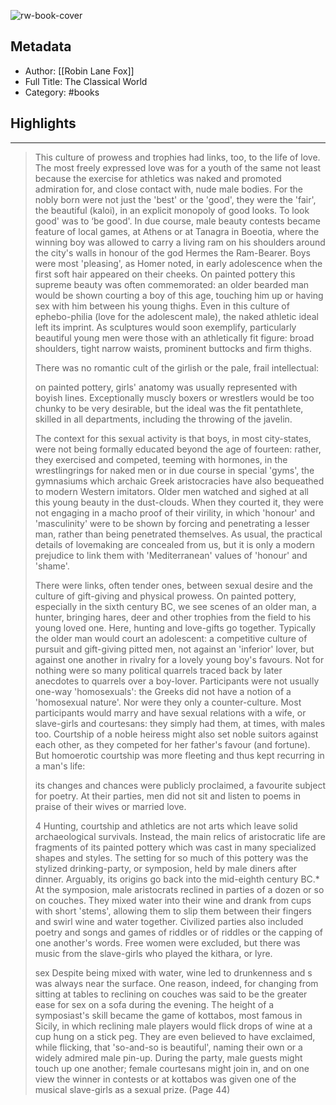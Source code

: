 ![rw-book-cover](https://images-na.ssl-images-amazon.com/images/I/51mpmCQ266L._SL200_.jpg)

## Metadata
- Author: [[Robin Lane Fox]]
- Full Title: The Classical World
- Category: #books

## Highlights
***

> This culture of prowess and trophies had links, too, to the life of love. The most freely expressed love was for a youth of the same not least because the exercise for athletics was naked and promoted admiration for, and close contact with, nude male bodies. For the nobly born were not just the 'best' or the 'good', they were the 'fair', the beautiful (kaloi), in an explicit monopoly of good looks. To look good' was to ‘be good'. In due course, male beauty contests became feature of local games, at Athens or at Tanagra in Boeotia, where the winning boy was allowed to carry a living ram on his shoulders around the city's walls in honour of the god Hermes the Ram-Bearer. Boys were most 'pleasing', as Homer noted, in early adolescence when the first soft hair appeared on their cheeks. On painted pottery this supreme beauty was often commemorated: an older bearded man would be shown courting a boy of this age, touching him up or having sex with him between his young thighs. Even in this culture of ephebo-philia (love for the adolescent male), the naked athletic ideal left its imprint. As sculptures would soon exemplify, particularly beautiful young men were those with an athletically fit figure: broad shoulders, tight narrow waists, prominent buttocks and firm thighs.
>
> There was no romantic cult of the girlish or the pale, frail intellectual:
>
> on painted pottery, girls' anatomy was usually represented with boyish lines. Exceptionally muscly boxers or wrestlers would be too chunky to be very desirable, but the ideal was the fit pentathlete, skilled in all departments, including the throwing of the javelin.
>
> The context for this sexual activity is that boys, in most city-states, were not being formally educated beyond the age of fourteen: rather, they exercised and competed, teeming with hormones, in the wrestlingrings for naked men or in due course in special 'gyms', the gymnasiums which archaic Greek aristocracies have also bequeathed to modern Western imitators. Older men watched and sighed at all this young beauty in the dust-clouds. When they courted it, they were not engaging in a macho proof of their virility, in which 'honour' and 'masculinity' were to be shown by forcing and penetrating a lesser man, rather than being penetrated themselves. As usual, the practical details of lovemaking are concealed from us, but it is only a modern prejudice to link them with 'Mediterranean' values of 'honour' and 'shame'.
>
> There were links, often tender ones, between sexual desire and the culture of gift-giving and physical prowess. On painted pottery, especially in the sixth century BC, we see scenes of an older man, a hunter, bringing hares, deer and other trophies from the field to his young loved one. Here, hunting and love-gifts go together. Typically the older man would court an adolescent: a competitive culture of pursuit and gift-giving pitted men, not against an 'inferior' lover, but against one another in rivalry for a lovely young boy's favours. Not for nothing were so many political quarrels traced back by later anecdotes to quarrels over a boy-lover. Participants were not usually one-way 'homosexuals': the Greeks did not have a notion of a 'homosexual nature'. Nor were they only a counter-culture. Most participants would marry and have sexual relations with a wife, or slave-girls and courtesans: they simply had them, at times, with males too. Courtship of a noble heiress might also set noble suitors against each other, as they competed for her father's favour (and fortune). But homoerotic courtship was more fleeting and thus kept recurring in a man's life:
>
> its changes and chances were publicly proclaimed, a favourite subject for poetry. At their parties, men did not sit and listen to poems in praise of their wives or married love.
>
> 4 Hunting, courtship and athletics are not arts which leave solid archaeological survivals. Instead, the main relics of aristocratic life are fragments of its painted pottery which was cast in many specialized shapes and styles. The setting for so much of this pottery was the stylized drinking-party, or symposion, held by male diners after dinner. Arguably, its origins go back into the mid-eighth century BC.* At the symposion, male aristocrats reclined in parties of a dozen or so on couches. They mixed water into their wine and drank from cups with short 'stems', allowing them to slip them between their fingers and swirl wine and water together. Civilized parties also included poetry and songs and games of riddles or of riddles or the capping of one another's words. Free women were excluded, but there was music from the slave-girls who played the kithara, or lyre.
>
> sex Despite being mixed with water, wine led to drunkenness and s was always near the surface. One reason, indeed, for changing from sitting at tables to reclining on couches was said to be the greater ease for sex on a sofa during the evening. The height of a symposiast's skill became the game of kottabos, most famous in Sicily, in which reclining male players would flick drops of wine at a cup hung on a stick peg. They are even believed to have exclaimed, while flicking, that 'so-and-so is beautiful', naming their own or a widely admired male pin-up. During the party, male guests might touch up one another; female courtesans might join in, and on one view the winner in contests or at kottabos was given one of the musical slave-girls as a sexual prize. (Page 44)

